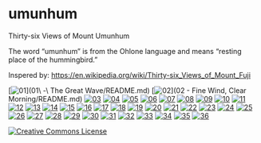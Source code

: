# umunhum

Thirty-six Views of Mount Umunhum

The word “umunhum” is from the Ohlone language and means “resting place of the hummingbird.”

Inspered by: https://en.wikipedia.org/wiki/Thirty-six_Views_of_Mount_Fuji

[![01](https://upload.wikimedia.org/wikipedia/commons/thumb/0/0d/Great_Wave_off_Kanagawa2.jpg/290px-Great_Wave_off_Kanagawa2.jpg)](01\ -\ The Great Wave/README.md)
[![02](https://upload.wikimedia.org/wikipedia/commons/thumb/5/57/Red_Fuji_southern_wind_clear_morning.jpg/290px-Red_Fuji_southern_wind_clear_morning.jpg)](02 - Fine Wind, Clear Morning/README.md)
[![03](https://upload.wikimedia.org/wikipedia/commons/thumb/7/75/Lightnings_below_the_summit.jpg/290px-Lightnings_below_the_summit.jpg)](03/README.md)
[![04](https://upload.wikimedia.org/wikipedia/commons/thumb/8/80/Fuji_seen_through_the_Mannen_bridge_at_Fukagawa.jpg/290px-Fuji_seen_through_the_Mannen_bridge_at_Fukagawa.jpg)](04/README.md)
[![05](https://upload.wikimedia.org/wikipedia/commons/thumb/1/11/The_Fuji_seen_from_the_Mishima_pass.jpg/290px-The_Fuji_seen_from_the_Mishima_pass.jpg)](05/README.md)
[![06](https://upload.wikimedia.org/wikipedia/commons/thumb/c/cf/The_coast_of_seven_leages_in_Kamakura.jpg/290px-The_coast_of_seven_leages_in_Kamakura.jpg)](06/README.md)
[![07](https://upload.wikimedia.org/wikipedia/commons/thumb/6/63/Senju_in_the_Musachi_provimce.jpg/290px-Senju_in_the_Musachi_provimce.jpg)](07/README.md)
[![08](https://upload.wikimedia.org/wikipedia/commons/thumb/8/8f/Inume_pass_in_the_Kai_province.jpg/290px-Inume_pass_in_the_Kai_province.jpg)](08/README.md)
[![09](https://upload.wikimedia.org/wikipedia/commons/thumb/e/e5/Fujimi_Fuji_view_field_in_the_Owari_province.jpg/290px-Fujimi_Fuji_view_field_in_the_Owari_province.jpg)](09/README.md)
[![10](https://upload.wikimedia.org/wikipedia/commons/thumb/1/12/Ejiri_in_the_Suruga_province.jpg/290px-Ejiri_in_the_Suruga_province.jpg)](10/README.md)
[![11](https://upload.wikimedia.org/wikipedia/commons/thumb/d/d4/A_sketch_of_the_Mitsui_shop_in_Suruga_street_in_Edo.jpg/290px-A_sketch_of_the_Mitsui_shop_in_Suruga_street_in_Edo.jpg)](11/README.md)
[![12](https://upload.wikimedia.org/wikipedia/commons/thumb/2/25/Sunset_across_the_Ryogoku_bridge_from_the_bank_of_the_Sumida_river_at_Onmagayashi.jpg/290px-Sunset_across_the_Ryogoku_bridge_from_the_bank_of_the_Sumida_river_at_Onmagayashi.jpg)](12/README.md)
[![13](https://upload.wikimedia.org/wikipedia/commons/thumb/4/41/Sazai_hall_-_500_Rakan_temples.jpg/290px-Sazai_hall_-_500_Rakan_temples.jpg)](13/README.md)
[![14](https://upload.wikimedia.org/wikipedia/commons/thumb/0/0b/Tea_house_at_Koishikawa._The_morning_after_a_snowfall.jpg/290px-Tea_house_at_Koishikawa._The_morning_after_a_snowfall.jpg)](14/README.md)
[![15](https://upload.wikimedia.org/wikipedia/commons/thumb/f/fc/Shimomeguro.jpg/290px-Shimomeguro.jpg)](15/README.md)
[![16](https://upload.wikimedia.org/wikipedia/commons/thumb/3/3b/Watermill_at_Onden.jpg/290px-Watermill_at_Onden.jpg)](16/README.md)
[![17](https://upload.wikimedia.org/wikipedia/commons/thumb/4/45/Enoshima_in_the_Sagami_province.jpg/290px-Enoshima_in_the_Sagami_province.jpg)](17/README.md)
[![18](https://upload.wikimedia.org/wikipedia/commons/thumb/5/5a/Shore_of_Tago_Bay%2C_Ejiri_at_Tokaido.jpg/290px-Shore_of_Tago_Bay%2C_Ejiri_at_Tokaido.jpg)](18/README.md)
[![19](https://upload.wikimedia.org/wikipedia/commons/thumb/3/32/Yoshida_at_Tokaido.jpg/290px-Yoshida_at_Tokaido.jpg)](19/README.md)
[![20](https://upload.wikimedia.org/wikipedia/commons/thumb/a/a1/The_Kazusa_sea_route.jpg/290px-The_Kazusa_sea_route.jpg)](20/README.md)
[![21](https://upload.wikimedia.org/wikipedia/commons/thumb/5/52/Nihonbashi_bridge_in_Edo.jpg/290px-Nihonbashi_bridge_in_Edo.jpg)](21/README.md)
[![22](https://upload.wikimedia.org/wikipedia/commons/thumb/0/07/Village_of_Sekiya_at_Sumida_river.jpg/290px-Village_of_Sekiya_at_Sumida_river.jpg)](22/README.md)
[![23](https://upload.wikimedia.org/wikipedia/commons/thumb/5/56/Bay_of_Noboto.jpg/290px-Bay_of_Noboto.jpg)](23/README.md)
[![24](https://upload.wikimedia.org/wikipedia/commons/thumb/2/23/The_lake_of_Hakone_in_the_Segami_province.jpg/290px-The_lake_of_Hakone_in_the_Segami_province.jpg)](24/README.md)
[![25](https://upload.wikimedia.org/wikipedia/commons/thumb/4/4b/The_Fuji_reflects_in_Lake_Kawaguchi%2C_seen_from_the_Misaka_pass_in_the_Kai_province.jpg/290px-The_Fuji_reflects_in_Lake_Kawaguchi%2C_seen_from_the_Misaka_pass_in_the_Kai_province.jpg)](25/README.md)
[![26](https://upload.wikimedia.org/wikipedia/commons/thumb/2/2d/Hodogaya_on_the_Tokaido.jpg/290px-Hodogaya_on_the_Tokaido.jpg)](26/README.md)
[![27](https://upload.wikimedia.org/wikipedia/commons/thumb/7/79/Tama_river_in_the_Musashi_province.jpg/290px-Tama_river_in_the_Musashi_province.jpg)](27/README.md)
[![28](https://upload.wikimedia.org/wikipedia/commons/thumb/2/26/Asakusa_Honganji_temple_in_th_Eastern_capital.jpg/290px-Asakusa_Honganji_temple_in_th_Eastern_capital.jpg)](28/README.md)
[![29](https://upload.wikimedia.org/wikipedia/commons/thumb/c/cf/Tsukada_Island_in_the_Musashi_province.jpg/290px-Tsukada_Island_in_the_Musashi_province.jpg)](29/README.md)
[![30](https://upload.wikimedia.org/wikipedia/commons/thumb/7/73/Shichiri_beach_in_Sagami_province.jpg/290px-Shichiri_beach_in_Sagami_province.jpg)](30/README.md)
[![31](https://upload.wikimedia.org/wikipedia/commons/thumb/9/94/Umegawa_in_Sagami_province.jpg/290px-Umegawa_in_Sagami_province.jpg)](31/README.md)
[![32](https://upload.wikimedia.org/wikipedia/commons/thumb/f/fc/Kajikazawa_in_Kai_province.jpg/290px-Kajikazawa_in_Kai_province.jpg)](32/README.md)
[![33](https://upload.wikimedia.org/wikipedia/commons/thumb/8/8d/Mishima_pass_in_Kai_province.jpg/290px-Mishima_pass_in_Kai_province.jpg)](33/README.md)
[![34](https://upload.wikimedia.org/wikipedia/commons/thumb/9/94/The_Fuji_from_the_mountains_of_Totomi.jpg/290px-The_Fuji_from_the_mountains_of_Totomi.jpg)](34/README.md)
[![35](https://upload.wikimedia.org/wikipedia/commons/thumb/2/2b/Lake_Suwa_in_the_Shinano_province.jpg/290px-Lake_Suwa_in_the_Shinano_province.jpg)](35/README.md)
[![36](https://upload.wikimedia.org/wikipedia/commons/thumb/c/cc/Ushibori_in_the_Hitachi_province.jpg/290px-Ushibori_in_the_Hitachi_province.jpg)](36/README.md)

[![Creative Commons License](http://i.creativecommons.org/p/zero/1.0/88x31.png)](http://creativecommons.org/publicdomain/zero/1.0/)

